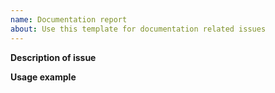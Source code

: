 ```yaml
---
name: Documentation report
about: Use this template for documentation related issues
---
```


<!-- Verify first that your issue is not already reported -->

<!-- Please only use this template for documentation related issues -->

<!-- If possible complete *all* sections as described. Don't remove any section. -->

**Description of issue**

<!-- A clear description what needs changing, why should it be changed? How is it useful? -->

**Usage example**

<!-- Is there a usage example? -->
